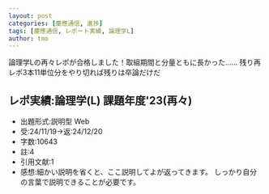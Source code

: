 ```yaml
---
layout: post
categories: [慶應通信, 進捗]
tags: [慶應通信, レポート実績, 論理学L]
author: tmo
---
```

論理学Lの再々レポが合格しました！取組期間と分量ともに長かった……
残り再レポ3本11単位分をやり切れば残りは卒論だけだ

## レポ実績:論理学(L) 課題年度'23(再々)
* 出題形式:説明型 Web
* 受:24/11/19→返:24/12/20
* 字数:10643
* 註:4
* 引用文献:1
* 感想:細かい説明を省くと、ここ説明してよが返ってきます。
  しっかり自分の言葉で説明できることが必要です。
